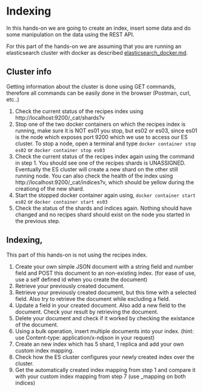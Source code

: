# Indexing

In this hands-on we are going to create an index, insert some data and do some manipulation on the data using the REST API.

For this part of the hands-on we are assuming that you are running an elasticsearch cluster with docker as described [elasticsearch_docker.md](elasticsearch_docker.md).

## Cluster info

Getting information about the cluster is done using GET commands, therefore all commands can be easily done in the browser (Postman, curl, etc..)

1. Check the current status of the recipes index using http://localhost:9200/_cat/shards?v
2. Stop one of the two docker containers on which the recipes index is running, make sure it is NOT es01 you stop, but es02 or es03, since es01 is the node which exposes port 9200 which we use to access our ES cluster. To stop a node, open a terminal and type `docker container stop es02` or `docker container stop es03`
3. Check the current status of the recipes index again using the command in step 1. You should see one of the recipes shards is UNASSIGNED. Eventually the ES cluster will create a new shard on the other still running node. You can also check the health of the index using http://localhost:9200/_cat/indices?v, which should be yellow during the creationg of the new shard.
4. Start the stopped docker container again using, `docker container start es02` or `docker container start es03`
5. Check the status of the shards and indices again. Nothing should have changed and no recipes shard should exist on the node you started in the previous step.

## Indexing,

This part of this hands-on is not using the recipes index.

1. Create your own simple JSON document with a string field and number field and POST this document to an non-existing index. (for ease of use, use a self defined id when you create the document)
2. Retrieve your previously created document.
3. Retrieve your previously created document, but this time with a selected field. Also try to retrieve the document while excluding a field.
4. Update a field in your created document. Also add a new field to the document. Check your result by retrieving the document.
5. Delete your document and check if it worked by checking the existance of the document.
6. Using a bulk operation, insert multiple documents into your index. (hint: use Content-type: application/x-ndjson in your request)
7. Create an new index which has 5 shard, 1 replica and add your own custom index mapping.
8. Check how the ES cluster configures your newly created index over the cluster.
9. Get the automatically created index mapping from step 1 and compare it with your custom index mapping from step 7 (use \_mapping on both indices)
